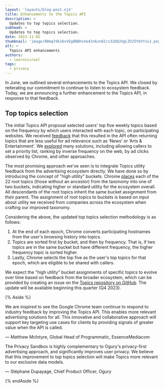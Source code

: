 ```yaml
---
layout: 'layouts/blog-post.njk'
title: Enhancements to the Topics API
description: >
  Updates to top topics selection.
subhead: >
  Updates to top topics selection.
date: 2023-11-02
thumbnail: 'image/80mq7dk16vVEg8BBhsVe42n6zn82/s3iDQJUgLZV25YbtYxs1.png'
alt: >
  Topics API enhancements
authors:
  - leeronisrael
tags:
  - privacy
---
```



In June, we outlined several enhancements to the Topics API. We closed by
reiterating our commitment to continue to listen to ecosystem feedback. Today,
we are announcing a further enhancement to the Topics API, in response to that
feedback.

## Top topics selection

The initial Topics API proposal selected users' top five weekly topics based on
the frequency by which users interacted with each topic, on participating
websites. We received
[feedback](https://github.com/patcg-individual-drafts/topics/issues/42) that
this resulted in the API often returning topics that are less useful for ad
relevance such as ‘News' or ‘Arts & Entertainment'. We
[explored](https://github.com/patcg-individual-drafts/topics/issues/42#issuecomment-1029111959)
many solutions, including allowing callers to set a priority list, ranking by
inverse frequency on the web, by ad clicks observed by Chrome, and other
approaches.

The most promising approach we've seen is to integrate Topics utility feedback
from the advertising ecosystem directly. We have done so by introducing the
concept of "high utility" buckets. Chrome
[places](https://docs.google.com/spreadsheets/d/1ZihmbhaTULWdsPkUZlD1vDshbxbMtDwefUsjl96p69o/edit#gid=0)
each of the 22 root topics (those without an ancestor) from the taxonomy into
one of two buckets, indicating higher or standard utility for the ecosystem
overall. All descendants of the root topics inherit the same bucket assignment
from their parent. The assignment of root topics to buckets  is based on input
about utility we received from companies across the ecosystem when crafting our
improved taxonomy.

Considering the above, the updated top topics selection methodology is as
follows:

1. At the end of each epoch, Chrome converts participating hostnames from
    the user's browsing history into topics.
1. Topics are sorted first by bucket, and then by frequency. That is, if
    two topics are in the same bucket but have different frequency, the higher
    frequency topic is sorted higher.
1. Lastly, Chrome selects the top five as the user's top topics for that
    epoch, which are eligible to be shared with callers.

We expect the "high utility" bucket assignments of specific topics to evolve
over time based on feedback from the broader ecosystem, which can be provided by
creating an issue on the
[Topics repository on GitHub](https://github.com/patcg-individual-drafts/topics/issues/new).
The update will be available beginning this quarter (Q4 2023).

{% Aside %}

We are inspired to see the Google Chrome team continue to respond to industry feedback by improving the Topics API.  This enables more relevant advertising solutions for all. This innovative and collaborative approach will support key targeting use cases for clients by providing signals of greater value when the API is called.

— Matthew McIntyre, Global Head of Programmatic, EssenceMediacom

The Privacy Sandbox is highly complementary to Ogury's privacy-first advertising approach, and significantly improves user privacy. We believe that this improvement to top topics selection will make Topics more relevant to our exclusive data models.

— Stéphane Dupayage, Chief Product Officer, Ogury

{% endAside %}
